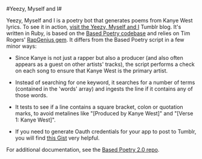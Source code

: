 #Yeezy, Myself and I#

Yeezy, Myself and I is a poetry bot that generates poems from Kanye West lyrics. To see it in action, [visit the Yeezy, Myself and I](http://yeezy-myself-and-i.tumblr.com/) Tumblr blog. It's written in Ruby, is based on the [Based Poetry codebase](https://github.com/mehan/based-poetry-2.0) and relies on Tim Rogers' [RapGenius gem](https://github.com/timrogers/rapgenius). It differs from the Based Poetry script in a few minor ways:

* Since Kanye is not just a rapper but also a producer (and also often appears as a guest on other artists' tracks), the script performs a check on each song to ensure that Kanye West is the primary artist.

* Instead of searching for one keyword, it searches for a number of terms (contained in the 'words' array) and ingests the line if it contains any of those words.

* It tests to see if a line contains a square bracket, colon or quotation marks, to avoid metalines like "[Produced by Kanye West]" and "[Verse 1: Kanye West]".

* If you need to generate Oauth credentials for your app to post to Tumblr, you will find [this Gist](https://gist.github.com/monde/4577106/) very helpful.

For additional documentation, see the [Based Poetry 2.0 repo](https://github.com/mehan/based-poetry-2.0).




